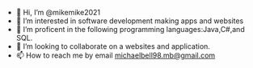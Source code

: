 - 👋 Hi, I’m @mikemike2021
- 👀 I’m interested in software development making apps and websites
- 🌱 I’m proficent in the following programming languages:Java,C#,and SQL.
- 💞️ I’m looking to collaborate on a websites and application.
- 📫 How to reach me by email michaelbell98.mb@gmail.com 

<!---
mikemike2021/mikemike2021 is a ✨ special ✨ repository because its `README.md` (this file) appears on your GitHub profile.
You can click the Preview link to take a look at your changes.
--->
